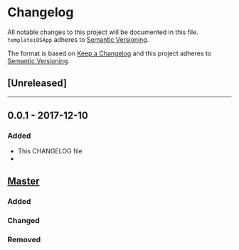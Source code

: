 # Changelog
All notable changes to this project will be documented in this file.
`templateiOSApp` adheres to [Semantic Versioning](http://semver.org/).

The format is based on [Keep a Changelog](http://keepachangelog.com/en/1.0.0/)
and this project adheres to [Semantic Versioning](http://semver.org/spec/v2.0.0.html).

## [Unreleased]

---

## 0.0.1 - 2017-12-10
### Added
- This CHANGELOG file
- 

## [Master](https://github.com/genedelisa/templateiOSApp)
### Added

### Changed

### Removed
